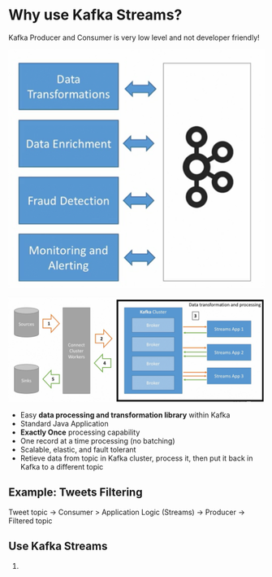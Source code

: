 # Why use Kafka Streams?

Kafka Producer and Consumer is very low level and not developer friendly!

![Kafka Streams](../img/streams.png)

![Streams Architecture](../img/streams-arch.png)

- Easy **data processing and transformation library** within Kafka
- Standard Java Application
- **Exactly Once** processing capability
- One record at a time processing (no batching)
- Scalable, elastic, and fault tolerant
- Retieve data from topic in Kafka cluster, process it, then put it back in Kafka to a different topic

## Example: Tweets Filtering
Tweet topic -> Consumer > Application Logic (Streams) -> Producer -> Filtered topic

## Use Kafka Streams
1. 
